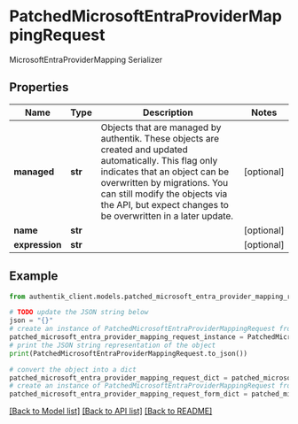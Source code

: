 # PatchedMicrosoftEntraProviderMappingRequest

MicrosoftEntraProviderMapping Serializer

## Properties

Name | Type | Description | Notes
------------ | ------------- | ------------- | -------------
**managed** | **str** | Objects that are managed by authentik. These objects are created and updated automatically. This flag only indicates that an object can be overwritten by migrations. You can still modify the objects via the API, but expect changes to be overwritten in a later update. | [optional] 
**name** | **str** |  | [optional] 
**expression** | **str** |  | [optional] 

## Example

```python
from authentik_client.models.patched_microsoft_entra_provider_mapping_request import PatchedMicrosoftEntraProviderMappingRequest

# TODO update the JSON string below
json = "{}"
# create an instance of PatchedMicrosoftEntraProviderMappingRequest from a JSON string
patched_microsoft_entra_provider_mapping_request_instance = PatchedMicrosoftEntraProviderMappingRequest.from_json(json)
# print the JSON string representation of the object
print(PatchedMicrosoftEntraProviderMappingRequest.to_json())

# convert the object into a dict
patched_microsoft_entra_provider_mapping_request_dict = patched_microsoft_entra_provider_mapping_request_instance.to_dict()
# create an instance of PatchedMicrosoftEntraProviderMappingRequest from a dict
patched_microsoft_entra_provider_mapping_request_form_dict = patched_microsoft_entra_provider_mapping_request.from_dict(patched_microsoft_entra_provider_mapping_request_dict)
```
[[Back to Model list]](../README.md#documentation-for-models) [[Back to API list]](../README.md#documentation-for-api-endpoints) [[Back to README]](../README.md)


